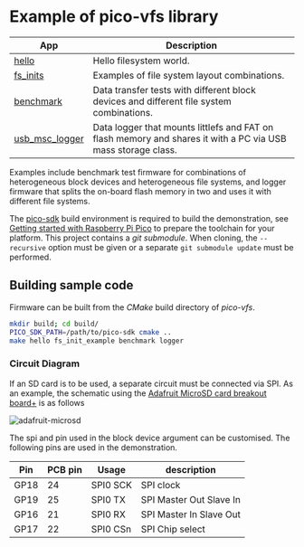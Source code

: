 # Example of pico-vfs library

| App             | Description                                                             |
|-----------------|-------------------------------------------------------------------------|
| [hello](hello)  | Hello filesystem world.                                                 |
| [fs\_inits](fs_inits) | Examples of file system layout combinations.                      |
| [benchmark](benchmark)| Data transfer tests with different block devices and different file system combinations.|
| [usb\_msc\_logger](usb_msc_logger) | Data logger that mounts littlefs and FAT on flash memory and shares it with a PC via USB mass storage class.|


Examples include benchmark test firmware for combinations of heterogeneous block devices and heterogeneous file systems, and logger firmware that splits the on-board flash memory in two and uses it with different file systems.

The [pico-sdk](https://github.com/raspberrypi/pico-sdk) build environment is required to build the demonstration, see  [Getting started with Raspberry Pi Pico](https://datasheets.raspberrypi.com/pico/getting-started-with-pico.pdf) to prepare the toolchain for your platform. This project contains a _git submodule_. When cloning, the `--recursive` option must be given or a separate `git submodule update` must be performed.

## Building sample code

Firmware can be built from the _CMake_ build directory of _pico-vfs_.

```bash
mkdir build; cd build/
PICO_SDK_PATH=/path/to/pico-sdk cmake ..
make hello fs_init_example benchmark logger
```
### Circuit Diagram

If an SD card is to be used, a separate circuit must be connected via SPI. As an example, the schematic using the [Adafruit MicroSD card breakout board+](https://www.adafruit.com/product/254) is as follows

![adafruit-microsd](https://github.com/oyama/pico-vfs/assets/27072/b96e8493-4f3f-4d44-964d-8ada61745dff)

The spi and pin used in the block device argument can be customised. The following pins are used in the demonstration.

| Pin  | PCB pin | Usage    | description             |
|------|---------|----------|-------------------------|
| GP18 | 24      | SPI0 SCK | SPI clock               |
| GP19 | 25      | SPI0 TX  | SPI Master Out Slave In |
| GP16 | 21      | SPI0 RX  | SPI Master In Slave Out |
| GP17 | 22      | SPI0 CSn | SPI Chip select         |

